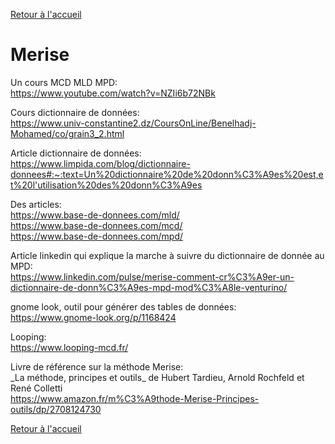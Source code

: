 [Retour à l'accueil](../README.md)
# Merise

Un cours MCD MLD MPD: \
https://www.youtube.com/watch?v=NZIi6b72NBk

Cours dictionnaire de données: \
https://www.univ-constantine2.dz/CoursOnLine/Benelhadj-Mohamed/co/grain3_2.html

Article dictionnaire de données: \
https://www.limpida.com/blog/dictionnaire-donnees#:~:text=Un%20dictionnaire%20de%20donn%C3%A9es%20est,et%20l'utilisation%20des%20donn%C3%A9es

Des articles: \
https://www.base-de-donnees.com/mld/ \
https://www.base-de-donnees.com/mcd/ \
https://www.base-de-donnees.com/mpd/

Article linkedin qui explique la marche à suivre du dictionnaire de donnée au MPD: \
https://www.linkedin.com/pulse/merise-comment-cr%C3%A9er-un-dictionnaire-de-donn%C3%A9es-mpd-mod%C3%A8le-venturino/

gnome look, outil pour générer des tables de données: \
https://www.gnome-look.org/p/1168424

Looping: \
https://www.looping-mcd.fr/


Livre de référence sur la méthode Merise: \
 \_La méthode, principes et outils\_ de Hubert Tardieu, Arnold Rochfeld et René Colletti  \
https://www.amazon.fr/m%C3%A9thode-Merise-Principes-outils/dp/2708124730

[Retour à l'accueil](../README.md)
